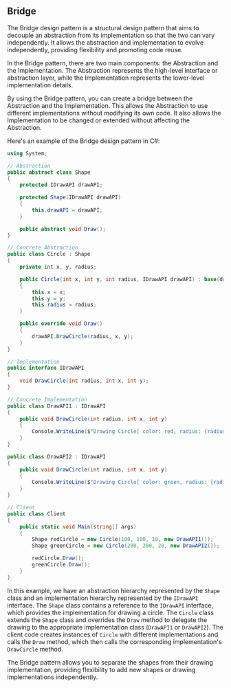 ## Bridge 
The Bridge design pattern is a structural design pattern that aims to decouple an abstraction from its implementation so that the two can vary independently. It allows the abstraction and implementation to evolve independently, providing flexibility and promoting code reuse.

In the Bridge pattern, there are two main components: the Abstraction and the Implementation. The Abstraction represents the high-level interface or abstraction layer, while the Implementation represents the lower-level implementation details.

By using the Bridge pattern, you can create a bridge between the Abstraction and the Implementation. This allows the Abstraction to use different implementations without modifying its own code. It also allows the Implementation to be changed or extended without affecting the Abstraction.

Here's an example of the Bridge design pattern in C#:

```csharp
using System;

// Abstraction
public abstract class Shape
{
    protected IDrawAPI drawAPI;

    protected Shape(IDrawAPI drawAPI)
    {
        this.drawAPI = drawAPI;
    }

    public abstract void Draw();
}

// Concrete Abstraction
public class Circle : Shape
{
    private int x, y, radius;

    public Circle(int x, int y, int radius, IDrawAPI drawAPI) : base(drawAPI)
    {
        this.x = x;
        this.y = y;
        this.radius = radius;
    }

    public override void Draw()
    {
        drawAPI.DrawCircle(radius, x, y);
    }
}

// Implementation
public interface IDrawAPI
{
    void DrawCircle(int radius, int x, int y);
}

// Concrete Implementation
public class DrawAPI1 : IDrawAPI
{
    public void DrawCircle(int radius, int x, int y)
    {
        Console.WriteLine($"Drawing Circle[ color: red, radius: {radius}, x: {x}, y: {y}]");
    }
}

public class DrawAPI2 : IDrawAPI
{
    public void DrawCircle(int radius, int x, int y)
    {
        Console.WriteLine($"Drawing Circle[ color: green, radius: {radius}, x: {x}, y: {y}]");
    }
}

// Client
public class Client
{
    public static void Main(string[] args)
    {
        Shape redCircle = new Circle(100, 100, 10, new DrawAPI1());
        Shape greenCircle = new Circle(200, 200, 20, new DrawAPI2());

        redCircle.Draw();
        greenCircle.Draw();
    }
}
```

In this example, we have an abstraction hierarchy represented by the `Shape` class and an implementation hierarchy represented by the `IDrawAPI` interface. The `Shape` class contains a reference to the `IDrawAPI` interface, which provides the implementation for drawing a circle. The `Circle` class extends the `Shape` class and overrides the `Draw` method to delegate the drawing to the appropriate implementation class (`DrawAPI1` or `DrawAPI2`). The client code creates instances of `Circle` with different implementations and calls the `Draw` method, which then calls the corresponding implementation's `DrawCircle` method.

The Bridge pattern allows you to separate the shapes from their drawing implementation, providing flexibility to add new shapes or drawing implementations independently.